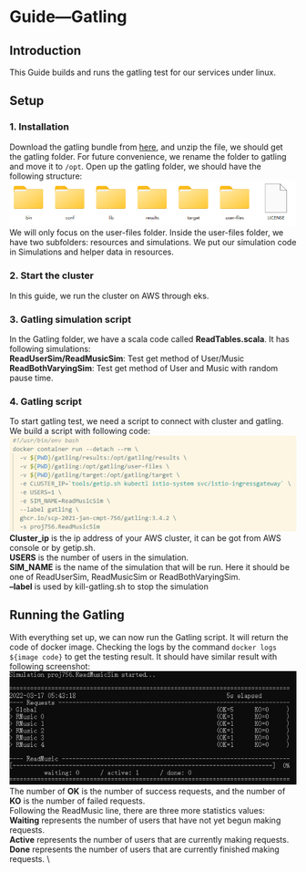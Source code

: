 # Guide—Gatling
## Introduction
This Guide builds and runs the gatling test for our services under linux.
## Setup
### 1. Installation
Download the gatling bundle from [here](https://gatling.io/open-source/), and unzip the file, we should get the gatling folder. For future convenience, we rename the folder to gatling and move it to `/opt`. 
Open up the gatling folder, we should have the following structure:
![](/gatling/src/image1.png) \
We will only focus on the user-files folder.
Inside the user-files folder, we have two subfolders: resources and simulations. We put our simulation code in Simulations and helper data in resources.
### 2. Start the cluster
In this guide, we run the cluster on AWS through eks.
### 3. Gatling simulation script
In the Gatling folder, we have a scala code called **ReadTables.scala**. It has following simulations: \
**ReadUserSim/ReadMusicSim**: Test get method of User/Music \
**ReadBothVaryingSim**: Test get method of User and Music with random pause time.
### 4. Gatling script
To start gatling test, we need a script to connect with cluster and gatling. We build a script with following code:
![](/gatling/src/image3.png) \
**Cluster_ip** is the ip address of your AWS cluster, it can be got from AWS console or by getip.sh. \
**USERS** is the number of users in the simulation. \
**SIM_NAME** is the name of the simulation that will be run. Here it should be one of ReadUserSim, ReadMusicSim or ReadBothVaryingSim. \
**–label** is used by kill-gatling.sh to stop the simulation

## Running the Gatling
With everything set up, we can now run the Gatling script. It will return the code of docker image. Checking the logs by the command `docker logs ${image code}` to get the testing result. It should have similar result with following screenshot:
![](/gatling/src/image2.png) \
The number of **OK** is the number of success requests, and the number of **KO** is the number of failed requests. \
Following the ReadMusic line, there are three more statistics values: \
**Waiting** represents the number of users that have not yet begun making requests. \
**Active** represents the number of users that are currently making requests. \
**Done** represents the number of users that are currently finished making requests. \
